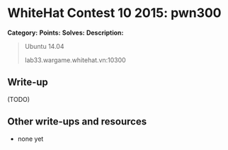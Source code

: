 # WhiteHat Contest 10 2015: pwn300

**Category:** 
**Points:** 
**Solves:** 
**Description:**

> Ubuntu 14.04
> 
> lab33.wargame.whitehat.vn:10300
> 


## Write-up

(TODO)

## Other write-ups and resources

* none yet
